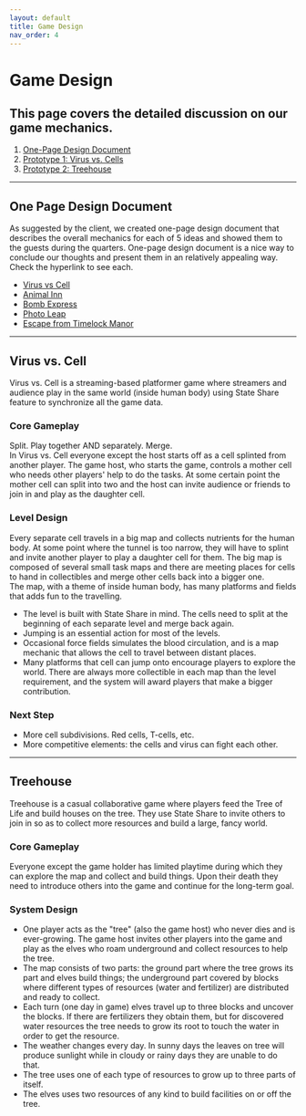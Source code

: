 ```yaml
---
layout: default
title: Game Design
nav_order: 4
---
```


# Game Design

## This page covers the detailed discussion on our game mechanics.

1. [One-Page Design Document](#one-page)
2. [Prototype 1: Virus vs. Cells](#virus)
3. [Prototype 2: Treehouse](#treehouse)

---

## One Page Design Document <a name="one-page"></a>

As suggested by the client, we created one-page design document that describes the overall mechanics for each of 5 ideas and showed them to the guests during the quarters. One-page design document is a nice way to conclude our thoughts and present them in an relatively appealing way. Check the hyperlink to see each. <br>

- <a href="https://etc-ditto.github.io/media/process/virus-cell.png" target="_blank">Virus vs Cell</a>
- <a href="https://etc-ditto.github.io/media/process/animal-inn.png" target="_blank">Animal Inn</a>
- <a href="https://etc-ditto.github.io/media/process/bomb.png" target="_blank">Bomb Express</a>
- <a href="https://etc-ditto.github.io/media/process/photo-leap.png" target="_blank">Photo Leap</a>
- <a href="https://etc-ditto.github.io/media/process/manor.png" target="_blank">Escape from Timelock Manor</a>

---

## Virus vs. Cell <a name="virus"></a>

Virus vs. Cell is a streaming-based platformer game where streamers and audience play in the same world (inside human body) using State Share feature to synchronize all the game data.

### Core Gameplay

Split. Play together AND separately. Merge. <br> In Virus vs. Cell everyone except the host starts off as a cell splinted from another player. The game host, who starts the game, controls a mother cell who needs other players' help to do the tasks. At some certain point the mother cell can split into two and the host can invite audience or friends to join in and play as the daughter cell.

### Level Design

Every separate cell travels in a big map and collects nutrients for the human body. At some point where the tunnel is too narrow, they will have to splint and invite another player to play a daughter cell for them. The big map is composed of several small task maps and there are meeting places for cells to hand in collectibles and merge other cells back into a bigger one.<br> The map, with a theme of inside human body, has many platforms and fields that adds fun to the travelling.

- The level is built with State Share in mind. The cells need to split at the beginning of each separate level and merge back again.
- Jumping is an essential action for most of the levels.
- Occasional force fields simulates the blood circulation, and is a map mechanic that allows the cell to travel between distant places.
- Many platforms that cell can jump onto encourage players to explore the world. There are always more collectible in each map than the level requirement, and the system will award players that make a bigger contribution.

### Next Step

- More cell subdivisions. Red cells, T-cells, etc.
- More competitive elements: the cells and virus can fight each other.

---

## Treehouse <a name="treehouse"></a>

Treehouse is a casual collaborative game where players feed the Tree of Life and build houses on the tree. They use State Share to invite others to join in so as to collect more resources and build a large, fancy world.

### Core Gameplay

Everyone except the game holder has limited playtime during which they can explore the map and collect and build things. Upon their death they need to introduce others into the game and continue for the long-term goal.

### System Design

- One player acts as the "tree" (also the game host) who never dies and is ever-growing. The game host invites other players into the game and play as the elves who roam underground and collect resources to help the tree.
- The map consists of two parts: the ground part where the tree grows its part and elves build things; the underground part covered by blocks where different types of resources (water and fertilizer) are distributed and ready to collect.
- Each turn (one day in game) elves travel up to three blocks and uncover the blocks. If there are fertilizers they obtain them, but for discovered water resources the tree needs to grow its root to touch the water in order to get the resource.
- The weather changes every day. In sunny days the leaves on tree will produce sunlight while in cloudy or rainy days they are unable to do that.
- The tree uses one of each type of resources to grow up to three parts of itself.
- The elves uses two resources of any kind to build facilities on or off the tree.
